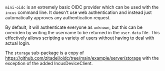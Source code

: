 `mini-oidc` is an extremely basic OIDC provider which can be used with the `incus` command line.
It doesn't use web authentication and instead just automatically approves any authentication request.

By default, it will authenticate everyone as `unknown`, but this can be overriden by writing the username to be returned in the `user.data` file.
This effectively allows scripting a variety of users without having to deal with actual login.

The `storage` sub-package is a copy of https://github.com/zitadel/oidc/tree/main/example/server/storage with the exception of the added IncusDeviceClient.

